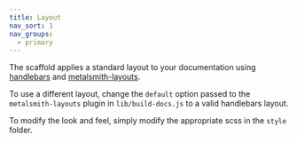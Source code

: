 ```yaml
---
title: Layout
nav_sort: 1
nav_groups:
  - primary
---
```

The scaffold applies a standard layout to your documentation using [handlebars](http://handlebarsjs.com/) and [metalsmith-layouts](https://github.com/superwolff/metalsmith-layouts).

To use a different layout, change the  `default` option passed to the `metalsmith-layouts` plugin in `lib/build-docs.js` to a valid handlebars layout.

To modify the look and feel, simply modify the appropriate scss in the `style` folder.
